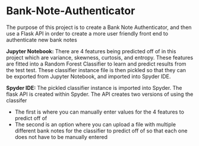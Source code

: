 # Bank-Note-Authenticator

The purpose of this project is to create a Bank Note Authenticator, and then use a Flask API in order to create a more user friendly front end to authenticate new bank notes

**Jupyter Notebook:**
There are 4 features being predicted off of in this project which are variance, skewness, curtosis, and entropy.
These features are fitted into a Random Forest Classifier to learn and predict results from the test test.
These classifier instance file is then pickled so that they can be exported from Jupyter Notebook, and imported into Spyder IDE.

**Spyder IDE:**
The pickled classifier instance is imported into Spyder.
The flask API is created within Spyder.
The API creates two versions of using the classifer
  - The first is where you can manually enter values for the 4 features to predict off of
  - The second is an option where you can upload a file with multiple different bank notes for the classifier to predict off of so that each one does not have to be manually       entered
